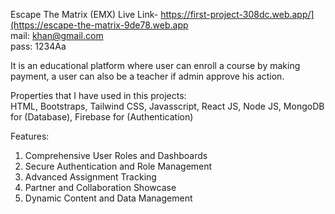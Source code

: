 Escape The Matrix (EMX) Live Link- https://first-project-308dc.web.app/](https://escape-the-matrix-9de78.web.app <br/>
mail: khan@gmail.com <br/>
pass: 1234Aa <br/>

It is an educational platform where user can enroll a course by making payment, a user can also be a teacher if admin approve his action. <br/>

Properties that I have used in this projects: <br/> HTML, Bootstraps, Tailwind CSS, Javasscript, React JS, Node JS, MongoDB for (Database), Firebase for (Authentication) <br/>

Features:
1. Comprehensive User Roles and Dashboards
2. Secure Authentication and Role Management
3. Advanced Assignment Tracking
4. Partner and Collaboration Showcase
5. Dynamic Content and Data Management
